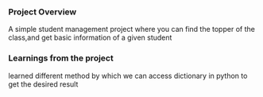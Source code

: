 ### Project Overview

 A simple student management project where you can find the topper of the class,and get basic information of a given student


### Learnings from the project

 learned different method by which we can access dictionary in python to get the desired result


